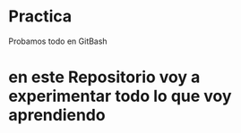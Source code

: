 # Practica
Probamos todo en GitBash
# en este Repositorio voy a experimentar todo lo que voy aprendiendo

